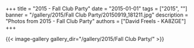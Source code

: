+++
title = "2015 - Fall Club Party"
date = "2015-01-01"
tags = ["2015", ""]
banner = "/gallery/2015/Fall Club Party/20150919_181211.jpg"
description = "Photos from 2015 - Fall Club Party"
authors = ["David Freels - KA8ZGE"]
+++

{{< image-gallery gallery_dir="/gallery/2015/Fall Club Party/" >}}
